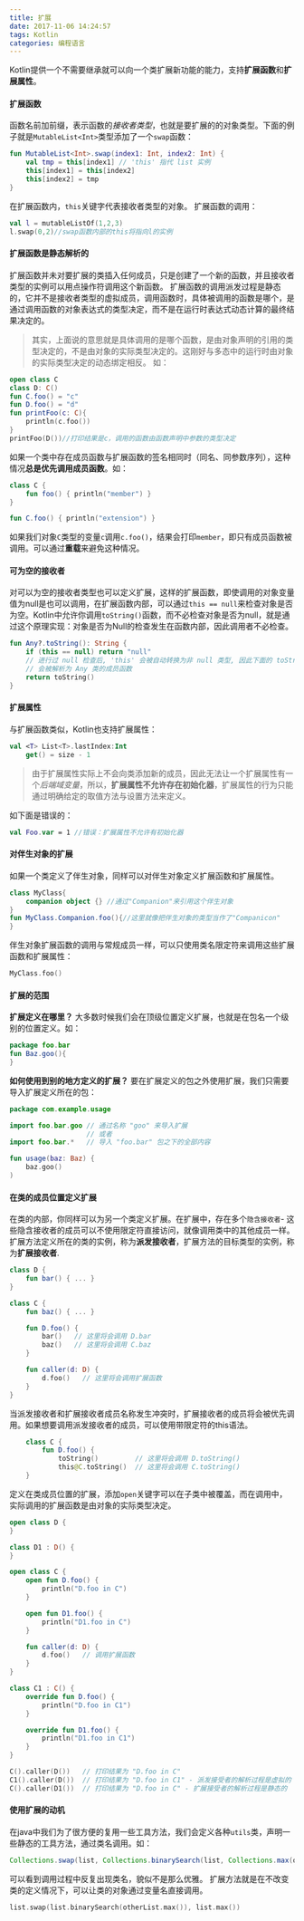 ```yaml
---
title: 扩展
date: 2017-11-06 14:24:57
tags: Kotlin
categories: 编程语言
---
```

Kotlin提供一个不需要继承就可以向一个类扩展新功能的能力，支持**扩展函数**和**扩展属性**。
#### 扩展函数
函数名前加前缀，表示函数的*接收者类型*，也就是要扩展的的对象类型。下面的例子就是`MutableList<Int>`类型添加了一个`swap`函数：
```kotlin
fun MutableList<Int>.swap(index1: Int, index2: Int) {
    val tmp = this[index1] // 'this' 指代 list 实例
    this[index1] = this[index2]
    this[index2] = tmp
}
```
在扩展函数内，`this`关键字代表接收者类型的对象。
扩展函数的调用：
```kotlin
val l = mutableListOf(1,2,3)
l.swap(0,2)//swap函数内部的this将指向l的实例
```
<!-- more -->
#### 扩展函数是静态解析的
扩展函数并未对要扩展的类插入任何成员，只是创建了一个新的函数，并且接收者类型的实例可以用点操作符调用这个新函数。
扩展函数的调用派发过程是静态的，它并不是接收者类型的虚拟成员，调用函数时，具体被调用的函数是哪个，是通过调用函数的对象表达式的类型决定，而不是在运行时表达式动态计算的最终结果决定的。

> 其实，上面说的意思就是具体调用的是哪个函数，是由对象声明的引用的类型决定的，不是由对象的实际类型决定的。这刚好与多态中的运行时由对象的实际类型决定的动态绑定相反。
如：
```kotlin
open class C
class D: C()
fun C.foo() = "c"
fun D.foo() = "d"
fun printFoo(c: C){
	println(c.foo())
}
printFoo(D())//打印结果是c，调用的函数由函数声明中参数的类型决定
```
如果一个类中存在成员函数与扩展函数的签名相同时（同名、同参数序列），这种情况**总是优先调用成员函数**。如：
```kotlin
class C {
    fun foo() { println("member") }
}

fun C.foo() { println("extension") }
```
如果我们对象`C`类型的变量`c`调用`c.foo()`，结果会打印`member`，即只有成员函数被调用。可以通过**重载**来避免这种情况。
#### 可为空的接收者
对可以为空的接收者类型也可以定义扩展，这样的扩展函数，即使调用的对象变量值为null是也可以调用，在扩展函数内部，可以通过`this == null`来检查对象是否为空。Kotlin中允许你调用`toString()`函数，而不必检查对象是否为null，就是通过这个原理实现：对象是否为Null的检查发生在函数内部，因此调用者不必检查。
```kotlin
fun Any?.toString(): String {
    if (this == null) return "null"
    // 进行过 null 检查后, 'this' 会被自动转换为非 null 类型, 因此下面的 toString() 方法
    // 会被解析为 Any 类的成员函数
    return toString()
}
```
#### 扩展属性
与扩展函数类似，Kotlin也支持扩展属性：
```kotlin
val <T> List<T>.lastIndex:Int
	get() = size - 1
```
> 由于扩展属性实际上不会向类添加新的成员，因此无法让一个扩展属性有一个*后端域变量*，所以，**扩展属性不允许存在初始化器**，扩展属性的行为只能通过明确给定的取值方法与设置方法来定义。

如下面是错误的：
```kotlin
val Foo.var = 1 //错误：扩展属性不允许有初始化器
```
#### 对伴生对象的扩展
如果一个类定义了伴生对象，同样可以对伴生对象定义扩展函数和扩展属性。
```kotlin
class MyClass{
	companion object {} //通过"Companion"来引用这个伴生对象
}
fun MyClass.Companion.foo(){//这里就像把伴生对象的类型当作了"Companicon"
}
```
伴生对象扩展函数的调用与常规成员一样，可以只使用类名限定符来调用这些扩展函数和扩展属性：
```kotlin
MyClass.foo()
```
#### 扩展的范围
**扩展定义在哪里？**
大多数时候我们会在顶级位置定义扩展，也就是在包名一个级别的位置定义。如：
```kotlin
package foo.bar
fun Baz.goo(){
}
```
**如何使用到别的地方定义的扩展？**
要在扩展定义的包之外使用扩展，我们只需要导入扩展定义所在的包：
```kotlin
package com.example.usage

import foo.bar.goo // 通过名称 "goo" 来导入扩展
                   // 或者
import foo.bar.*   // 导入 "foo.bar" 包之下的全部内容

fun usage(baz: Baz) {
    baz.goo()
)
```
#### 在类的成员位置定义扩展
在类的内部，你同样可以为另一个类定义扩展。在扩展中，存在多个`隐含接收者`- 这些隐含接收者的成员可以不使用限定符直接访问，就像调用类中的其他成员一样。扩展方法定义所在的类的实例，称为**派发接收者**，扩展方法的目标类型的实例，称为**扩展接收者**.
```kotlin
class D {
    fun bar() { ... }
}

class C {
    fun baz() { ... }

    fun D.foo() {
        bar()   // 这里将会调用 D.bar
        baz()   // 这里将会调用 C.baz
    }

    fun caller(d: D) {
        d.foo()   // 这里将会调用扩展函数
    }
}
```
当派发接收者和扩展接收者成员名称发生冲突时，扩展接收者的成员将会被优先调用。如果想要调用派发接收者的成员，可以使用带限定符的this语法。
```kotlin
	class C {
	    fun D.foo() {
	        toString()         // 这里将会调用 D.toString()
	        this@C.toString()  // 这里将会调用 C.toString()
    }
```
定义在类成员位置的扩展，添加`open`关键字可以在子类中被覆盖，而在调用中，实际调用的扩展函数是由对象的实际类型决定。
```kotlin
open class D {
}

class D1 : D() {
}

open class C {
    open fun D.foo() {
        println("D.foo in C")
    }

    open fun D1.foo() {
        println("D1.foo in C")
    }

    fun caller(d: D) {
        d.foo()   // 调用扩展函数
    }
}

class C1 : C() {
    override fun D.foo() {
        println("D.foo in C1")
    }

    override fun D1.foo() {
        println("D1.foo in C1")
    }
}

C().caller(D())   // 打印结果为 "D.foo in C"
C1().caller(D())  // 打印结果为 "D.foo in C1" - 派发接受者的解析过程是虚拟的
C().caller(D1())  // 打印结果为 "D.foo in C" - 扩展接受者的解析过程是静态的
```
#### 使用扩展的动机
在java中我们为了很方便的复用一些工具方法，我们会定义各种`utils`类，声明一些静态的工具方法，通过类名调用。如：
```java
Collections.swap(list, Collections.binarySearch(list, Collections.max(otherList)), Collections.max(list))

```
可以看到调用过程中反复出现类名，貌似不是那么优雅。
扩展方法就是在不改变类的定义情况下，可以让类的对象通过变量名直接调用。
  ```kotlin
list.swap(list.binarySearch(otherList.max()), list.max())
```
